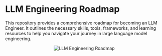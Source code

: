 # LLM Engineering Roadmap

This repository provides a comprehensive roadmap for becoming an LLM Engineer.
It outlines the necessary skills, tools, frameworks, and learning resources to
help you navigate your journey in large language model engineering.

<center><img src="https://media.licdn.com/dms/image/v2/D4D22AQHZtn6QMpn6yg/feedshare-shrink_800/feedshare-shrink_800/0/1702542520284?e=2147483647&v=beta&t=f1RJgjUaGQF03WwLIzZFVaxXJWcEaOyCqkMHhnKHi_E" alt="LLM Engineering Roadmap"></center>
